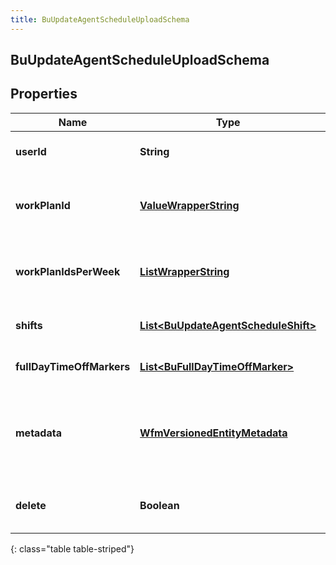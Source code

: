 ```yaml
---
title: BuUpdateAgentScheduleUploadSchema
---
```

## BuUpdateAgentScheduleUploadSchema


## Properties

| Name | Type | Description | Notes |
| ------------ | ------------- | ------------- | ------------- |
| **userId** | <!----><!---->**String**<!----> | The ID of the user to whom this agent schedule applies |  |
| **workPlanId** | <!----><!---->[**ValueWrapperString**](ValueWrapperString.html)<!----> | The ID of the work plan for this user.  Mutually exclusive with workPlanIdsPerWeek |  [optional] |
| **workPlanIdsPerWeek** | <!----><!---->[**ListWrapperString**](ListWrapperString.html)<!----> | The IDs of the work plans per week for this user.  Mutually exclusive with workPlanId |  [optional] |
| **shifts** | <!----><!---->[**List&lt;BuUpdateAgentScheduleShift&gt;**](BuUpdateAgentScheduleShift.html)<!----> | The shift definitions for this agent schedule |  [optional] |
| **fullDayTimeOffMarkers** | <!----><!---->[**List&lt;BuFullDayTimeOffMarker&gt;**](BuFullDayTimeOffMarker.html)<!----> | Any full day time off markers that apply to this agent schedule |  [optional] |
| **metadata** | <!----><!---->[**WfmVersionedEntityMetadata**](WfmVersionedEntityMetadata.html)<!----> | Version metadata for this agent schedule. Required if updating or deleting an existing agent schedule, otherwise should be omitted |  [optional] |
| **delete** | <!----><!---->**Boolean**<!----> | Whether to delete this agent's schedule. Defaults to false if not set |  [optional] |
{: class="table table-striped"}



